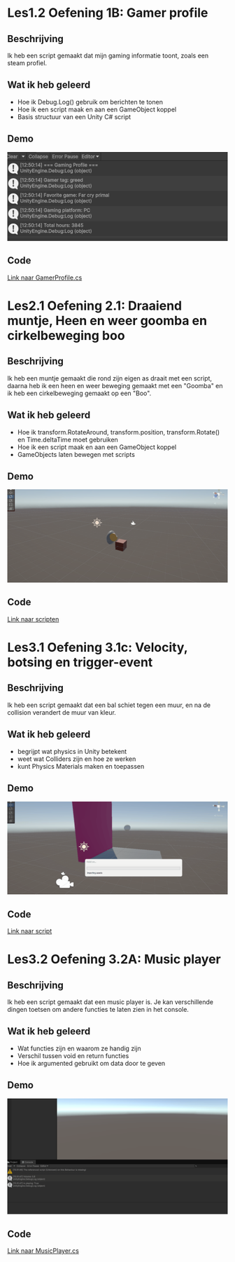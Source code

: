# Les1.2 Oefening 1B: Gamer profile

## Beschrijving

Ik heb een script gemaakt dat mijn gaming informatie toont, zoals een steam profiel.

## Wat ik heb geleerd

- Hoe ik Debug.Log() gebruik om berichten te tonen
- Hoe ik een script maak en aan een GameObject koppel
- Basis structuur van een Unity C# script

## Demo

![Gamer profile](/gifs/1.2/Animation.gif)

## Code

[Link naar GamerProfile.cs](https://github.com/rstevensr/MijnUnityProject/blob/eb193be5fb9bfee50b9113918da3e97cf2296c7d/Assets/Scripts/Oefeningen/1.2/GamerProfile.cs)

# Les2.1 Oefening 2.1: Draaiend muntje, Heen en weer goomba en cirkelbeweging boo

## Beschrijving

Ik heb een muntje gemaakt die rond zijn eigen as draait met een script, daarna heb ik een heen en weer beweging gemaakt met een "Goomba" en ik heb een cirkelbeweging gemaakt op een "Boo".

## Wat ik heb geleerd

- Hoe ik transform.RotateAround, transform.position, transform.Rotate() en Time.deltaTime moet gebruiken
- Hoe ik een script maak en aan een GameObject koppel
- GameObjects laten bewegen met scripts

## Demo

![Draaiend muntje, Heen en weer goomba en cirkelbeweging boo](/gifs/2.1/Bewegingen.gif)

## Code

[Link naar scripten](https://github.com/rstevensr/MijnUnityProject/tree/eb193be5fb9bfee50b9113918da3e97cf2296c7d/Assets/Scripts/Oefeningen/2.1)

# Les3.1 Oefening 3.1c: Velocity, botsing en trigger-event

## Beschrijving

Ik heb een script gemaakt dat een bal schiet tegen een muur, en na de collision verandert de muur van kleur.

## Wat ik heb geleerd

- begrijpt wat physics in Unity betekent
- weet wat Colliders zijn en hoe ze werken
- kunt Physics Materials maken en toepassen

## Demo

![Gif](/gifs/3.1/Bewegingen.gif)

## Code

[Link naar script](https://github.com/rstevensr/MijnUnityProject/blob/3e9f7b951e5e578b988c7173836e0e5b9f79829d/Assets/Scripts/Oefeningen/3.1/BallShooter.cs)

# Les3.2 Oefening 3.2A: Music player

## Beschrijving

Ik heb een script gemaakt dat een music player is. Je kan verschillende dingen toetsen om andere functies te laten zien in het console.
## Wat ik heb geleerd

- Wat functies zijn en waarom ze handig zijn
- Verschil tussen void en return functies
- Hoe ik argumented gebruikt om data door te geven

## Demo

![Spotify Playlist Demo](/gifs/3.2/new.gif)

## Code

[Link naar MusicPlayer.cs](https://github.com/rstevensr/MijnUnityProject/blob/241bdbd285d4e41b69c8561145b7d4aff3b01452/Assets/Scripts/Oefeningen/3.2/MusicPlayer.cs)
